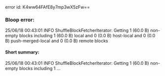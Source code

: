 error id: K4ww64FAfE8y7mp3wX5zFw==
### Bloop error:

25/06/18 00:43:01 INFO ShuffleBlockFetcherIterator: Getting 1 (60.0 B) non-empty blocks including 1 (60.0 B) local and 0 (0.0 B) host-local and 0 (0.0 B) push-merged-local and 0 (0.0 B) remote blocks
#### Short summary: 

25/06/18 00:43:01 INFO ShuffleBlockFetcherIterator: Getting 1 (60.0 B) non-empty blocks including 1 ...